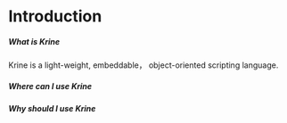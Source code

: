 Introduction
============

##### What is Krine
Krine is a light-weight, embeddable， object-oriented scripting language.

##### Where can I use Krine

##### Why should I use Krine

